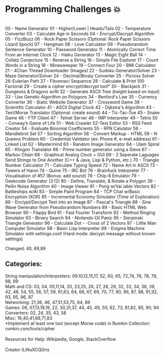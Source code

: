 # Programming Challenges :boom:  
<br>
00 - Name Generator  
01 - Higher/Lower | Heads/Tails  
02 - Temperature Converter  
03 - Calculate Age in Seconds  
04 - Encrypt/Decrypt Algorithm  
05 - FizzBuzz  
06 - Rock Paper Scissors (Optional: Rock Paper Scissors Lizard Spock)  
07 - Hangman  
08 - Love Calculator  
09 - Pseudorandom Sentence Generator  
10 - Password Generator  
11 - Atomically Correct Time From an Internet Clock  
12 - Haiku Generator  
13 - Magic Eight Ball  
14 - Collatz Conjecture  
15 - Reverse a String  
16 - Simple File Explorer  
17 - Count Words in a String  
18 - Minesweeper  
19 - Connect Four  
20 - BMI Calculator  
21 - 4Chan Thread Downloader (Images)  
22 - Sudoku Generator/Solver  
23 - Maze Generator/Solver  
24 - Decimal/Binaiy Converter  
25 - Picross Solver 26-Eulerian Path  
27 - Fibonnaci Sequence  
28 - Calculate & Print 100 Factorial  
29 - Create a cipher encrypt/decrypt tool*  
30 - Blackjack  
31 - Dungeons & Dragons w/AI  
32 - Generate ASCII Tree (height based on input)  
33 - Use Genetic Algorithm on Polygons   
34 - Benford's Law  
35 - Currency Converter  
36 - Static Website Generator  
37 - Crossword Game  
38 - Scientific Calculator  
41 - ASCII Digital Clock  
42 - Dijkstra's Algorithm  
43 - Text/Morse Translator (Optional: create sound)  
44 - Tic-Tac-Toe  
45 - Snake Game  
46 - FTP Client  
47 - Telnet Server  
48 - IMP Interpreter  
49 - Tetris  
50 - Conway’s Game of Life  
51 - Web Crawler 52-Text Editor  
53 - RSS Feed Creator  
54 - Evaluate Binomial Coefficients  
55 - RPN Calulator  
56 - Mandlebrot Set  
57 - Sorting Algorithm  
58 - Convert Markup - HTML   
59 - N Queens Problem  
60 - Credential Validator (ex: Phone #, e-mail address)  
61 - Linked List   
62 - Mastermind  
63 - Random Image Generator  
64 - Ulam Spiral  
65 - Klingon Translator  
66 - Prime number generator using a Sieve  
67 - Markov Chain  
68 - Graphical Analog Clock + GUI  
69 - 2 Seperate Laguages Send Strings to One Another (C++ & Java, Lisp & Python, etc.)  
70 - Triangle Number Calculator  
71 - Calculate Typing Speed  
72 - Name Art in ASCII  
73 - Towers of Hanoi  
74 - Quine  
75 - IRC Bot  
76 - Brainfuck Interpreter  
77 - Visualisation of #57 (Bonus: add sound)  
78 - Chip-8 Emulator  
79 - Geekcode Generator (3.12)  
80 - Define, Translate, & Rotate a Polygon  
39 - Peilin Noise Algorithm   
40 - Image Viewer  
81 - Pong w/Vai iable Vectors   
82 - Battleships w/AI  
83 - Simple Paint Program  
84 - TCP Chat w/Basic Encryption (XOR)  
85 - Incremental Economy Simulator (Time of Exploration)  
86 - Enciypt/Deciypt Text into an Image   
87 - Pascal's Triangle  
88 - Sine Wave Generator from Pseudorandom Numbers  
89 - Basic HTML Web Browser  
90 - Flappy Bird  
91 - Fast Fourier Transform  
92 - Method Ringing Simulator  
93 - Binary Search  
94 - Nintendo Oil Panic  
95 - Sierpinski Triangle Generator  
96 - Calculate Dot - -Cross of 2 Vectors  
97 - Little Man Computer Simulator  
98 - Basic Lisp Interpreter  
99 - Enigma Machine Simulator with settings.conf (Hard mode: deciypt message without known settings)  

Changed: 40, 69,89 

## Categories:
String manipulation/lnterpreters:
09.10,12,15,17, 52, 60, 65, 72,74, 76, 78, 79, 98, 99   
Math and CS:
03, 04, 05,11,14, 20, 23,25, 26, 27, 28, 29, 32, 33, 34, 38, 39, 42, 48, 54, 55, 56, 57, 59, 61,63, 64, 66, 67, 69, 70, 77, 80, 86, 87, 88, 91,92, 93, 95, 96, 97  
Networking:
21,36, 46, 47,51,53,75, 84, 89   
Games:
06, 07,13,18,19, 22, 30,31,37, 44, 45, 49, 50, 62, 73, 81,82, 85, 90, 94   
Converters:
02, 24, 35, 43, 58   
Misc:
16,40,41,68,71,83  
*Implement at least one tool (except Morse code) in Rumkin Collection: rumkin.com/tools/cipher  
<br>
Resources for Help: Wikipedia, Google, StackOverflow  
<br>
Creator ILiNuXCQGns  
